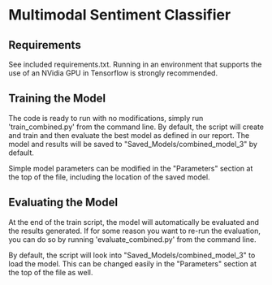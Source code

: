 # **Multimodal Sentiment Classifier**
## Requirements
See included requirements.txt. Running in an environment that supports the use of an NVidia GPU in Tensorflow is strongly recommended.

## Training the Model
The code is ready to run with no modifications, simply run 'train_combined.py' from the command line. By default, the script will create and train and then evaluate the best model as defined in our report.
The model and results will be saved to "Saved_Models/combined_model_3" by default.

Simple model parameters can be modified in the "Parameters" section at the top of the file, including the location of the saved model.

## Evaluating the Model
At the end of the train script, the model will automatically be evaluated and the results generated. If for some reason you want to re-run the evaluation, you can do so by running 'evaluate_combined.py' from the command line.

By default, the script will look into "Saved_Models/combined_model_3" to load the model. This can be changed easily in the "Parameters" section at the top of the file as well.